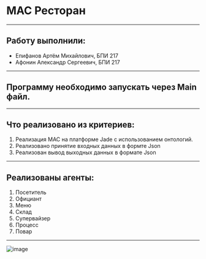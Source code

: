 # МАС Ресторан
----

## Работу выполнили:
* Епифанов Артём Михайлович, БПИ 217
* Афонин Александр Сергеевич, БПИ 217
----

## Программу необходимо запускать через Main файл.
----

## Что реализовано из критериев:
1) Реализация МАС на платформе Jade с использованием онтологий.
2) Реализовано принятие входных данных в формте Json
3) Реализован вывод выходных данных в формате Json
----

## Реализованы агенты:
1) Посетитель
2) Официант
3) Меню
4) Склад
5) Супервайзер
6) Процесс
7) Повар
----

![image](https://user-images.githubusercontent.com/66753948/227817113-6db2d45a-6bbe-40c4-ab1e-d5bd5295b663.png)
